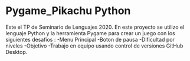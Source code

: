 # Pygame_Pikachu  Python
Este el TP de Seminario de Lenguajes 2020.
En este proyecto se utilizo el lenguaje Python y la herramienta Pygame para crear un juego con los siguientes desafios : 
-Menu Principal
-Boton de pausa
-Dificultad por niveles
-Objetivo
-Trabajo en equipo usando control de versiones GitHub Desktop.
